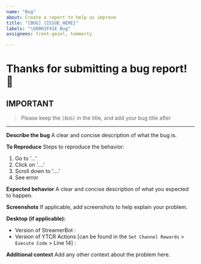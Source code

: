 ```yaml
---
name: "Bug"
about: Create a report to help us improve
title: "[BUG] {ISSUE_HERE}"
labels: "\U0001F41E Bug"
assignees: trent-gezel, tommerty

---
```


# Thanks for submitting a bug report! 🐞

## IMPORTANT
>Please keep the `[BUG]` in the title, and add your bug title after

---

**Describe the bug**
A clear and concise description of what the bug is.

**To Reproduce**
Steps to reproduce the behavior:
1. Go to '...'
2. Click on '....'
3. Scroll down to '....'
4. See error

**Expected behavior**
A clear and concise description of what you expected to happen.

**Screenshots**
If applicable, add screenshots to help explain your problem.

**Desktop (if applicable):**
 - Version of StreamerBot : 
 - Version of YTCR Actions [can be found in the `Set Channel Rewards` > `Execute Code` > Line 14] : 

**Additional context**
Add any other context about the problem here.
